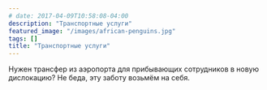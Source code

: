 ```yaml
---
# date: 2017-04-09T10:58:08-04:00
description: "Транспортные услуги"
featured_image: "/images/african-penguins.jpg"
tags: []
title: "Транспортные услуги"
---
```


Нужен трансфер из аэропорта для прибывающих сотрудников в новую дислокацию? Не беда, эту заботу возьмём на себя.

